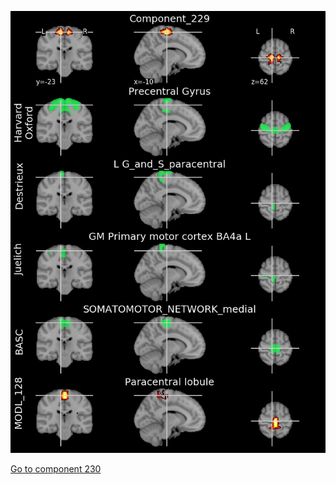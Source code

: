 


![229](preliminary/229.jpg "Component 229")

[Go to component 230](https://parietal-inria.github.io/MODL_atlas/512/230 "Component 230")
